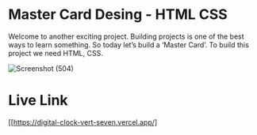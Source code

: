 
# Master Card Desing - HTML CSS 

Welcome to another exciting project. Building projects is one of the best ways to learn something. So today let’s build a ‘Master Card’. To build this project we need HTML, CSS.


![Screenshot (504)](https://github.com/IbrahimGazi2022/Master-Card-Design-HTML-CSS/assets/98854925/a1223bdd-1254-492e-963f-64382c8be5b6)



# Live Link

[[https://digital-clock-vert-seven.vercel.app/]
